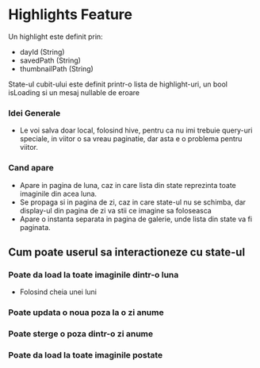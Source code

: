 # Highlights Feature

Un highlight este definit prin:
- dayId (String)
- savedPath (String)
- thumbnailPath (String)

State-ul cubit-ului este definit printr-o lista de highlight-uri, un bool isLoading si un mesaj nullable de eroare

### Idei Generale
- Le voi salva doar local, folosind hive, pentru ca nu imi trebuie query-uri speciale, in viitor o sa vreau paginatie, dar asta e o problema pentru viitor.

### Cand apare
- Apare in pagina de luna, caz in care lista din state reprezinta toate imaginile din acea luna.
- Se propaga si in pagina de zi, caz in care state-ul nu se schimba, dar display-ul din pagina de zi va stii ce imagine sa foloseasca
- Apare o instanta separata in pagina de galerie, unde lista din state va fi paginata.

## Cum poate userul sa interactioneze cu state-ul

### Poate da load la toate imaginile dintr-o luna
- Folosind cheia unei luni

### Poate updata o noua poza la o zi anume

### Poate sterge o poza dintr-o zi anume

### Poate da load la toate imaginile postate
